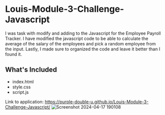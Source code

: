 # Louis-Module-3-Challenge-Javascript
I was task with modify and adding to the Javascript for the Employee Payroll Tracker. I have modified the javascript code to be able to calculate the average of the salary of the employees and pick a random employee from the input. Lastly, I made sure to organized the code and leave it better than I found it.

## What's Included
* index.html
* style.css
* script.js

Link to application: https://purple-double-u.github.io/Louis-Module-3-Challenge-Javascript/
![Screenshot 2024-04-17 190108](https://github.com/Dark-N-Oak/Louis-Module-3-Challenge-Javascript/assets/163933013/acc1e4e1-cb15-41f6-bb34-6d510a890a38)
